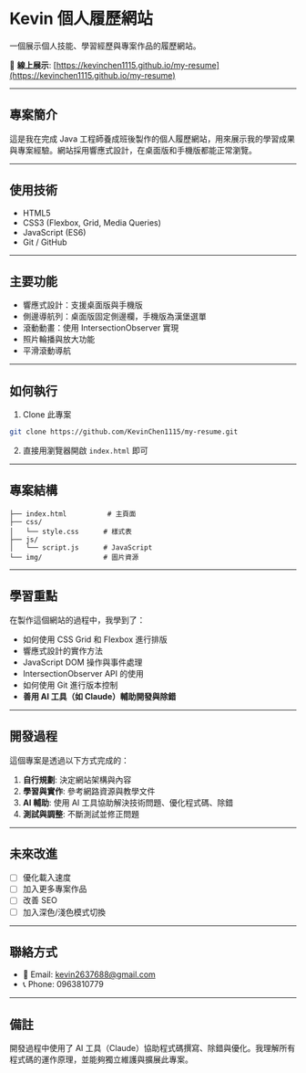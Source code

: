 # Kevin 個人履歷網站

一個展示個人技能、學習經歷與專案作品的履歷網站。

🔗 **線上展示**: [https://kevinchen1115.github.io/my-resume](https://kevinchen1115.github.io/my-resume)

---

## 專案簡介

這是我在完成 Java 工程師養成班後製作的個人履歷網站，用來展示我的學習成果與專案經驗。網站採用響應式設計，在桌面版和手機版都能正常瀏覽。

---

## 使用技術

- HTML5
- CSS3 (Flexbox, Grid, Media Queries)
- JavaScript (ES6)
- Git / GitHub

---

## 主要功能

- 響應式設計：支援桌面版與手機版
- 側邊導航列：桌面版固定側邊欄，手機版為漢堡選單
- 滾動動畫：使用 IntersectionObserver 實現
- 照片輪播與放大功能
- 平滑滾動導航

---

## 如何執行

1. Clone 此專案
```bash
git clone https://github.com/KevinChen1115/my-resume.git
```

2. 直接用瀏覽器開啟 `index.html` 即可

---

## 專案結構
```
├── index.html          # 主頁面
├── css/
│   └── style.css      # 樣式表
├── js/
│   └── script.js      # JavaScript
└── img/               # 圖片資源
```

---

## 學習重點

在製作這個網站的過程中，我學到了：

- 如何使用 CSS Grid 和 Flexbox 進行排版
- 響應式設計的實作方法
- JavaScript DOM 操作與事件處理
- IntersectionObserver API 的使用
- 如何使用 Git 進行版本控制
- **善用 AI 工具（如 Claude）輔助開發與除錯**

---

## 開發過程

這個專案是透過以下方式完成的：

1. **自行規劃**: 決定網站架構與內容
2. **學習與實作**: 參考網路資源與教學文件
3. **AI 輔助**: 使用 AI 工具協助解決技術問題、優化程式碼、除錯
4. **測試與調整**: 不斷測試並修正問題

---

## 未來改進

- [ ] 優化載入速度
- [ ] 加入更多專案作品
- [ ] 改善 SEO
- [ ] 加入深色/淺色模式切換

---

## 聯絡方式

- 📧 Email: kevin2637688@gmail.com
- 📞 Phone: 0963810779

---

## 備註

開發過程中使用了 AI 工具（Claude）協助程式碼撰寫、除錯與優化。我理解所有程式碼的運作原理，並能夠獨立維護與擴展此專案。